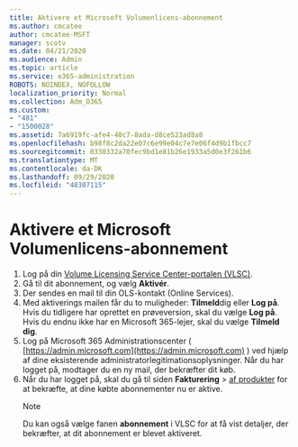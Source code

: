 ```yaml
---
title: Aktivere et Microsoft Volumenlicens-abonnement
ms.author: cmcatee
author: cmcatee-MSFT
manager: scotv
ms.date: 04/21/2020
ms.audience: Admin
ms.topic: article
ms.service: o365-administration
ROBOTS: NOINDEX, NOFOLLOW
localization_priority: Normal
ms.collection: Adm_O365
ms.custom:
- "481"
- "1500028"
ms.assetid: 7a6919fc-afe4-40c7-8ada-d8ce523ad8a8
ms.openlocfilehash: b98f8c2da22e07c6e99e04c7e7e06f4d9b1fbcc7
ms.sourcegitcommit: 0338332a70fec9bd1e81b26e1933a5d0e3f261b6
ms.translationtype: MT
ms.contentlocale: da-DK
ms.lasthandoff: 09/29/2020
ms.locfileid: "48307115"
---
```

# <a name="activating-a-microsoft-volume-license-subscription"></a>Aktivere et Microsoft Volumenlicens-abonnement

1. Log på din [Volume Licensing Service Center-portalen (VLSC)](https://go.microsoft.com/fwlink/p/?LinkId=329762).
2. Gå til dit abonnement, og vælg **Aktivér**.
3. Der sendes en mail til din OLS-kontakt (Online Services).
4. Med aktiverings mailen får du to muligheder: **Tilmeld**dig eller **Log på**. Hvis du tidligere har oprettet en prøveversion, skal du vælge **Log på**. Hvis du endnu ikke har en Microsoft 365-lejer, skal du vælge **Tilmeld dig**.
5. Log på Microsoft 365 Administrationscenter ( [https://admin.microsoft.com](https://admin.microsoft.com) ) ved hjælp af dine eksisterende administratorlegitimationsoplysninger. Når du har logget på, modtager du en ny mail, der bekræfter dit køb.
6. Når du har logget på, skal du gå til siden **Fakturering** \> [af produkter](https://go.microsoft.com/fwlink/p/?linkid=842054) for at bekræfte, at dine købte abonnementer nu er aktive. 
    > [!NOTE]
    > Du kan også vælge fanen **abonnement** i VLSC for at få vist detaljer, der bekræfter, at dit abonnement er blevet aktiveret.
